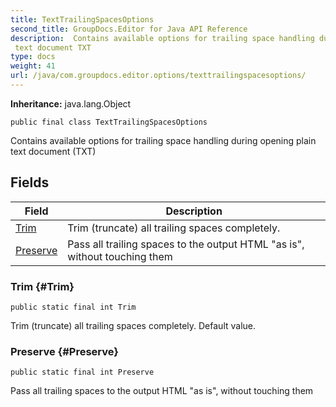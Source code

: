 ```yaml
---
title: TextTrailingSpacesOptions
second_title: GroupDocs.Editor for Java API Reference
description:  Contains available options for trailing space handling during opening plain
 text document TXT
type: docs
weight: 41
url: /java/com.groupdocs.editor.options/texttrailingspacesoptions/
---
```

**Inheritance:**
java.lang.Object
```
public final class TextTrailingSpacesOptions
```

Contains available options for trailing space handling during opening plain text document (TXT)
## Fields

| Field | Description |
| --- | --- |
| [Trim](#Trim) | Trim (truncate) all trailing spaces completely. |
| [Preserve](#Preserve) | Pass all trailing spaces to the output HTML "as is", without touching them |
### Trim {#Trim}
```
public static final int Trim
```


Trim (truncate) all trailing spaces completely. Default value.

### Preserve {#Preserve}
```
public static final int Preserve
```


Pass all trailing spaces to the output HTML "as is", without touching them

